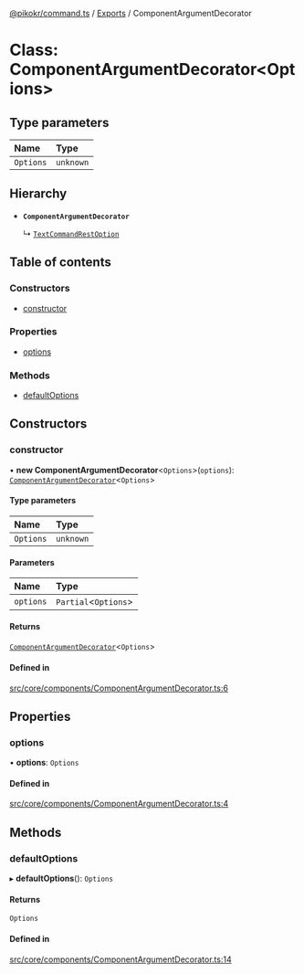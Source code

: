 [@pikokr/command.ts](../README.md) / [Exports](../modules.md) / ComponentArgumentDecorator

# Class: ComponentArgumentDecorator\<Options\>

## Type parameters

| Name | Type |
| :------ | :------ |
| `Options` | `unknown` |

## Hierarchy

- **`ComponentArgumentDecorator`**

  ↳ [`TextCommandRestOption`](TextCommandRestOption.md)

## Table of contents

### Constructors

- [constructor](ComponentArgumentDecorator.md#constructor)

### Properties

- [options](ComponentArgumentDecorator.md#options)

### Methods

- [defaultOptions](ComponentArgumentDecorator.md#defaultoptions)

## Constructors

### constructor

• **new ComponentArgumentDecorator**\<`Options`\>(`options`): [`ComponentArgumentDecorator`](ComponentArgumentDecorator.md)\<`Options`\>

#### Type parameters

| Name | Type |
| :------ | :------ |
| `Options` | `unknown` |

#### Parameters

| Name | Type |
| :------ | :------ |
| `options` | `Partial`\<`Options`\> |

#### Returns

[`ComponentArgumentDecorator`](ComponentArgumentDecorator.md)\<`Options`\>

#### Defined in

[src/core/components/ComponentArgumentDecorator.ts:6](https://github.com/pikokr/command.ts/blob/7d0f15d/src/core/components/ComponentArgumentDecorator.ts#L6)

## Properties

### options

• **options**: `Options`

#### Defined in

[src/core/components/ComponentArgumentDecorator.ts:4](https://github.com/pikokr/command.ts/blob/7d0f15d/src/core/components/ComponentArgumentDecorator.ts#L4)

## Methods

### defaultOptions

▸ **defaultOptions**(): `Options`

#### Returns

`Options`

#### Defined in

[src/core/components/ComponentArgumentDecorator.ts:14](https://github.com/pikokr/command.ts/blob/7d0f15d/src/core/components/ComponentArgumentDecorator.ts#L14)
